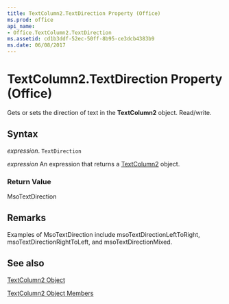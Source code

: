 ```yaml
---
title: TextColumn2.TextDirection Property (Office)
ms.prod: office
api_name:
- Office.TextColumn2.TextDirection
ms.assetid: cd1b3ddf-52ec-50ff-8b95-ce3dcb4383b9
ms.date: 06/08/2017
---
```



# TextColumn2.TextDirection Property (Office)

Gets or sets the direction of text in the  **TextColumn2** object. Read/write.


## Syntax

 _expression_. `TextDirection`

 _expression_ An expression that returns a [TextColumn2](./Office.TextColumn2.md) object.


### Return Value

MsoTextDirection


## Remarks

Examples of MsoTextDirection include msoTextDirectionLeftToRight, msoTextDirectionRightToLeft, and msoTextDirectionMixed.


## See also


[TextColumn2 Object](Office.TextColumn2.md)



[TextColumn2 Object Members](./overview/textcolumn2-members-office.md)


